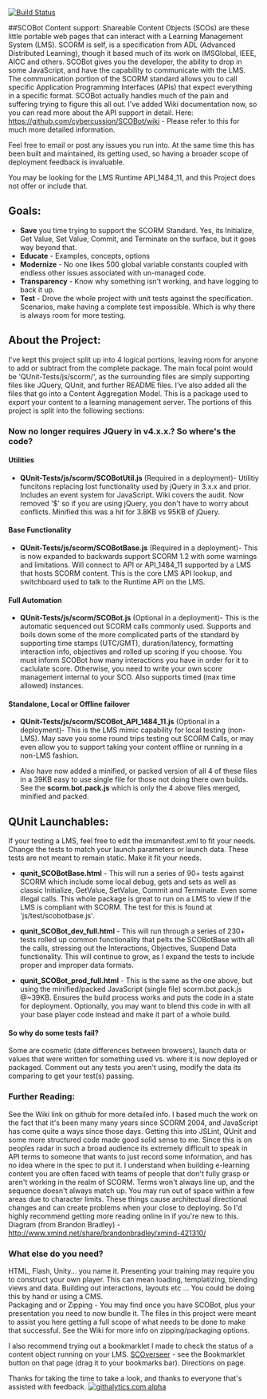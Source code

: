 [![Build Status](https://travis-ci.org/cybercussion/SCOBot.png?branch=master)](https://travis-ci.org/cybercussion/SCOBot)

##SCOBot Content support:
Shareable Content Objects (SCOs) are these little portable web pages that can interact with a Learning Management System (LMS).  SCORM is self, is a specification from ADL (Advanced Distributed Learning), though it based much of its work on IMSGlobal, IEEE, AICC and others.
SCOBot gives you the developer, the ability to drop in some JavaScript, and have the capability to communicate with the LMS.  The communication portion of the SCORM standard allows you to call specific Application Programming Interfaces (APIs) that expect everything in a specific format.  SCOBot actually handles much of the pain and suffering trying to figure this all out.
I've added Wiki documentation now, so you can read more about the API support in detail.
Here: https://github.com/cybercussion/SCOBot/wiki - Please refer to this for much more detailed information.

Feel free to email or post any issues you run into.  At the same time this has been built and maintained, its getting used, so having a broader scope of deployment feedback is invaluable. 

You may be looking for the LMS Runtime API_1484_11, and this Project does not offer or include that.

## Goals:
* **Save** you time trying to support the SCORM Standard.  Yes, its Initialize, Get Value, Set Value, Commit, and Terminate on the surface, but it goes way beyond that.
* **Educate** - Examples, concepts, options
* **Modernize** - No one likes 500 global variable constants coupled with endless other issues associated with un-managed code.
* **Transparency** - Know why something isn't working, and have logging to back it up.
* **Test** - Drove the whole project with unit tests against the specification.  Scenarios, make having a complete test impossible.  Which is why there is always room for more testing.

## About the Project:
I've kept this project split up into 4 logical portions, leaving room for anyone to add or subtract from the complete package. The main focal point would be 'QUnit-Tests/js/scorm/', as the surrounding files are simply supporting files like JQuery, QUnit, and further README files.  I've also added all the files that go into a Content Aggregation Model.  This is a package used to export your content to a learning management server.
The portions of this project is split into the following sections:

### Now no longer requires JQuery in v4.x.x.?  So where's the code?

#### Utilities
* **QUnit-Tests/js/scorm/SCOBotUtil.js** (Required in a deployment)-
Utilitiy funcitons replacing lost functionality used by jQuery in 3.x.x and prior.
Includes an event system for JavaScript.  Wiki covers the audit.  Now removed '$' so if you are using jQuery, you don't have to worry about conflicts.  Minified this was a hit for 3.8KB vs 95KB of jQuery.

#### Base Functionality
* **QUnit-Tests/js/scorm/SCOBotBase.js** (Required in a deployment)-
This is now expanded to backwards support SCORM 1.2 with some warnings and limitations.  Will connect to API or API_1484_11 supported by a LMS that hosts SCORM content.  This is the core LMS API lookup, and switchboard used to talk to the Runtime API on the LMS.

#### Full Automation
* **QUnit-Tests/js/scorm/SCOBot.js** (Optional in a deployment)-
This is the automatic sequenced out SCORM calls commonly used.  Supports and boils down some of the more complicated parts of the standard by supporting time stamps (UTC/GMT), duration/latency, formatting interaction info, objectives and rolled up scoring if you choose. You must inform SCOBot how many interactions you have in order for it to caclulate score.  Otherwise, you need to write your own score management internal to your SCO.  Also supports timed (max time allowed) instances.

#### Standalone, Local or Offline failover
* **QUnit-Tests/js/scorm/SCOBot_API_1484_11.js** (Optional in a deployment)-
This is the LMS mimic capability for local testing (non-LMS).  May save you some round trips testing out SCORM Calls, or may even allow you to support taking your content offline or running in a non-LMS fashion.

* Also have now added a minified, or packed version of all 4 of these files in a 39KB easy to use single file for those not doing there own builds.  See the **scorm.bot.pack.js** which is only the 4 above files merged, minified and packed.

## QUnit Launchables:
If your testing a LMS, feel free to edit the imsmanifest.xml to fit your needs.  Change the tests to match your launch parameters or launch data.  These tests are not meant to remain static.  Make it fit your needs.
* **qunit_SCOBotBase.html** - This will run a series of 90+ tests against SCORM which include some local debug, gets and sets as well as classic Initialize, GetValue, SetValue, Commit and Terminate.  Even some illegal calls.  This whole package is great to run on a LMS to view if the LMS is compliant with SCORM.
The test for this is found at 'js/test/scobotbase.js'.

* **qunit_SCOBot_dev_full.html** - This will run through a series of 230+ tests rolled up common functionality that pelts the SCOBotBase with all the calls, stressing out the Interactions, Objectives, Suspend Data functionality.  This will continue to grow, as I expand the tests to include proper and improper data formats.

* **qunit_SCOBot_prod_full.html** - This is the same as the one above, but using the minified/packed JavaScript (single file) scorm.bot.pack.js @~39KB.  Ensures the build process works and puts the code in a state for deployment.
Optionally, you may want to blend this code in with all your base player code instead and make it part of a whole build.

#### So why do some tests fail?
Some are cosmetic (date differences between browsers), launch data or values that were written for something used vs. where it is now deployed or packaged.  Comment out any tests you aren't using, modify the data its comparing to get your test(s) passing.

### Further Reading:
See the Wiki link on github for more detailed info.  I based much the work on the fact that it's been many many years since SCORM 2004, and JavaScript has come quite a ways since those days.  Getting this into JSLint, QUnit and some more structured code made good solid sense to me.  Since this is on peoples radar in such a broad audience its extremely difficult to speak in API terms to someone that wants to just record some information, and has no idea where in the spec to put it.  I understand when building e-learning content you are often faced with teams of people that don't fully grasp or aren't working in the realm of SCORM.  Terms won't always line up, and the sequence doesn't always match up.  You may run out of space within a few areas due to character limits.  These things cause architectual directional changes and can create problems when your close to deploying.  So I'd highly recommend getting more reading online in if you're new to this.
Diagram (from Brandon Bradley) - http://www.xmind.net/share/brandonbradley/xmind-421310/

### What else do you need?
HTML, Flash, Unity... you name it.  Presenting your training may require you to construct your own player.  This can mean loading, templatizing, blending views and data.  Building out interactions, layouts etc ... You could be doing this by hand or using a CMS.  
Packaging and or Zipping - You may find once you have SCOBot, plus your presentation you need to now bundle it.  The files in this project were meant to assist you here getting a full scope of what needs to be done to make that successful.  See the Wiki for more info on zipping/packaging options.

I also recommend trying out a bookmarklet I made to check the status of a content object running on your LMS.
[SCOverseer](http://www.cybercussion.com/bookmarklets/SCORM/) - see the Bookmarklet button on that page (drag it to your bookmarks bar).  Directions on page.

Thanks for taking the time to take a look, and thanks to everyone that's assisted with feedback.
[![githalytics.com alpha](https://cruel-carlota.pagodabox.com/3b68b70a86b15441e520b43adf85113a "githalytics.com")](http://githalytics.com/cybercussion/SCOBot)